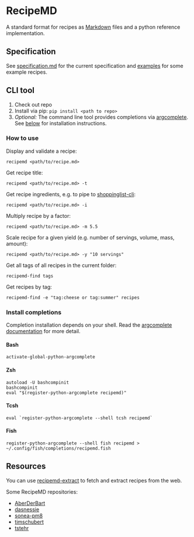 # RecipeMD

A standard format for recipes as [Markdown](https://commonmark.org) files and a python reference implementation.


## Specification

See [specification.md](./specification.md) for the current specification and [examples](https://github.com/tstehr/RecipeMD/tree/master/examples) for some example recipes.


## CLI tool

1. Check out repo
2. Install via pip: `pip install <path to repo>`
3. *Optional:* The command line tool provides completions via [argcomplete]. See [below](#install-completions) for installation 
   instructions.

[argcomplete]: https://github.com/kislyuk/argcomplete


### How to use

Display and validate a recipe:

```
recipemd <path/to/recipe.md>
```

Get recipe title:

```
recipemd <path/to/recipe.md> -t
```

Get recipe ingredients, e.g. to pipe to [shoppinglist-cli]:

[shoppinglist-cli]: https://github.com/AberDerBart/shoppinglist-cli

```
recipemd <path/to/recipe.md> -i
```

Multiply recipe by a factor:

```
recipemd <path/to/recipe.md> -m 5.5
```

Scale recipe for a given yield (e.g. number of servings, volume, mass, amount):

```
recipemd <path/to/recipe.md> -y "10 servings"
```

Get all tags of all recipes in the current folder:

```
recipemd-find tags
```

Get recipes by tag:

```
recipemd-find -e "tag:cheese or tag:summer" recipes
```


### Install completions

Completion installation depends on your shell. Read the [argcomplete documentation][argcomplete] for more detail. 

#### Bash

```
activate-global-python-argcomplete
```

#### Zsh

```
autoload -U bashcompinit
bashcompinit
eval "$(register-python-argcomplete recipemd)"
```

#### Tcsh

```
eval `register-python-argcomplete --shell tcsh recipemd`
```

#### Fish

```
register-python-argcomplete --shell fish recipemd > ~/.config/fish/completions/recipemd.fish
```

## Resources

You can use [recipemd-extract](https://github.com/AberDerBart/recipemd-extract) to fetch and extract recipes from the web.

Some RecipeMD repositories:

- [AberDerBart](https://github.com/AberDerBart/recipes)
- [dasnessie](https://github.com/dasnessie/recipes)
- [sonea-pm8](https://github.com/sonea-pm8/recipes)
- [timschubert](https://github.com/timschubert/recipes)
- [tstehr](https://github.com/tstehr/recipes)
